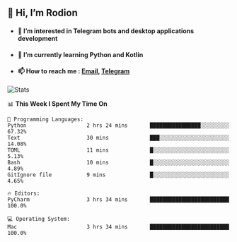 ## 👋 Hi, I’m Rodion
- #### 👀 I’m interested in Telegram bots and desktop applications development
- #### 🌱 I’m currently learning Python and Kotlin
- #### 📫 How to reach me : [Email](mailto:me@lavn.ml), [Telegram](https://t.me/fast_geek)

![Stats](https://github-readme-stats.vercel.app/api?username=rodion-gudz&show_icons=true&theme=github_dark&hide_border=true&hide=issues&count_private=true&layout=compact)


<!--START_SECTION:waka-->
📊 **This Week I Spent My Time On** 

```text
💬 Programming Languages: 
Python                   2 hrs 24 mins       ████████████████░░░░░░░░░   67.32% 
Text                     30 mins             ███░░░░░░░░░░░░░░░░░░░░░░   14.08% 
TOML                     11 mins             █░░░░░░░░░░░░░░░░░░░░░░░░   5.13% 
Bash                     10 mins             █░░░░░░░░░░░░░░░░░░░░░░░░   4.89% 
GitIgnore file           9 mins              █░░░░░░░░░░░░░░░░░░░░░░░░   4.65%

🔥 Editors: 
PyCharm                  3 hrs 34 mins       █████████████████████████   100.0%

💻 Operating System: 
Mac                      3 hrs 34 mins       █████████████████████████   100.0%

```


<!--END_SECTION:waka-->

